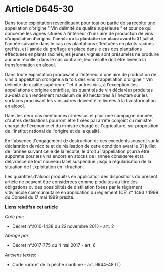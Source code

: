 # Article D645-30

Dans toute exploitation revendiquant pour tout ou partie de sa récolte une appellation d'origine " Vin délimité de qualité
supérieure ” et pour ce qui concerne les vignes situées à l'intérieur d'une aire de production de vins d'appellation
d'origine, l'année de la plantation en place avant le 31 juillet, l'année suivante dans le cas des plantations effectuées en
plants racinés greffés, et l'année du greffage en place dans le cas des plantations effectuées en plants racinés, les jeunes
vignes sont présumées ne produire aucune récolte ; dans le cas contraire, leur récolte doit être livrée à la transformation
en alcool. 

Dans toute exploitation produisant à l'intérieur d'une aire de production de vins d'appellation d'origine à la fois des vins
d'appellation d'origine " Vin délimité de qualité supérieure ” et d'autres vins, à l'exception des appellations d'origine
contrôlée, les quantités de vin déclarées produites au-delà d'un rendement maximum de 90 hectolitres à l'hectare sur les
surfaces produisant les vins autres doivent être livrées à la transformation en alcool. 

Dans les deux cas mentionnés ci-dessus et pour une campagne donnée, d'autres destinations pourront être fixées par arrêté
conjoint du ministre chargé de l'économie et du ministre chargé de l'agriculture, sur proposition de l'Institut national de
l'origine et de la qualité. 

En l'absence d'engagement de destruction de ces excédents souscrit sur la déclaration de récolte et de réalisation de cette
condition avant le 31 juillet de l'année suivant celle de la récolte, le droit à l'appellation pourra être supprimé pour les
vins encore en stocks de l'année considérée et la délivrance de tout nouveau label suspendue jusqu'à régularisation de la
situation de l'exploitation en infraction. 

Les quantités d'alcool produites en application des dispositions du présent article ne peuvent être considérées comme
produites au titre des obligations ou des possibilités de distillation fixées par le règlement vitivinicole communautaire en
application du règlement (CE) n° 1493 / 1999 du Conseil du 17 mai 1999 précité.

**Liens relatifs à cet article**

_Créé par_:

  - Décret n°2010-1438 du 22 novembre 2010 - art. 2

_Abrogé par_:

  - Décret n°2017-775 du 4 mai 2017 - art. 6

_Anciens textes_:

  - Code rural et de la pêche maritime - art. R644-48 (T)
